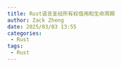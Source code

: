 ```yaml
---
title: Rust语言圣经所有权借用和生命周期
author: Zack Zheng
date: 2025/03/03 13:55
categories:
 - Rust
tags:
 - Rust
---
```


<simple-img src="https://gitee.com/zackzhengxy/picGallery/raw/main/imgs/包和模块.png"></simple-img>  


<Suspense>
  <my-codes repo="o-bricks" path="demoCodes/RustCodes/world_hello/src/module_demo.rs"/>
</Suspense>

